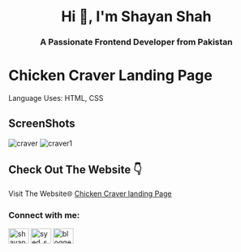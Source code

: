 <h1 align="center">Hi 👋, I'm Shayan Shah</h1>
<h3 align="center">A Passionate Frontend Developer from Pakistan</h3>


# Chicken Craver Landing Page
Language Uses: HTML, CSS
## ScreenShots
![craver](https://github.com/user-attachments/assets/ebefd7d5-80cc-4343-82b1-12de840247f6)
![craver1](https://github.com/user-attachments/assets/020e5aeb-8c38-4618-9dfa-24f4564bb553)


## Check Out The Website 👇

Visit The Website🌐 [Chicken Craver landing Page](https://shayanshahdeveloper.github.io/Project-8-ChickenCraver-Landing-Page/)

<h3 align="left">Connect with me:</h3>
<p align="left">
<a href="https://linkedin.com/in/shayan-shah-b31439296" target="blank"><img align="center" src="https://raw.githubusercontent.com/rahuldkjain/github-profile-readme-generator/master/src/images/icons/Social/linked-in-alt.svg" alt="shayan-shah-b31439296" height="30" width="40" /></a>
<a href="https://instagram.com/syed_shanie" target="blank"><img align="center" src="https://raw.githubusercontent.com/rahuldkjain/github-profile-readme-generator/master/src/images/icons/Social/instagram.svg" alt="syed_shanie" height="30" width="40" /></a>
<a href="https://www.youtube.com/@shayanshahdev" target="blank"><img align="center" src="https://raw.githubusercontent.com/rahuldkjain/github-profile-readme-generator/master/src/images/icons/Social/youtube.svg" alt="bloggeravenue2691" height="30" width="40" /></a>
</p>
